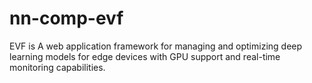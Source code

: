 # nn-comp-evf
EVF is A web application framework for managing and optimizing deep learning models for edge devices with GPU support and real-time monitoring capabilities.
